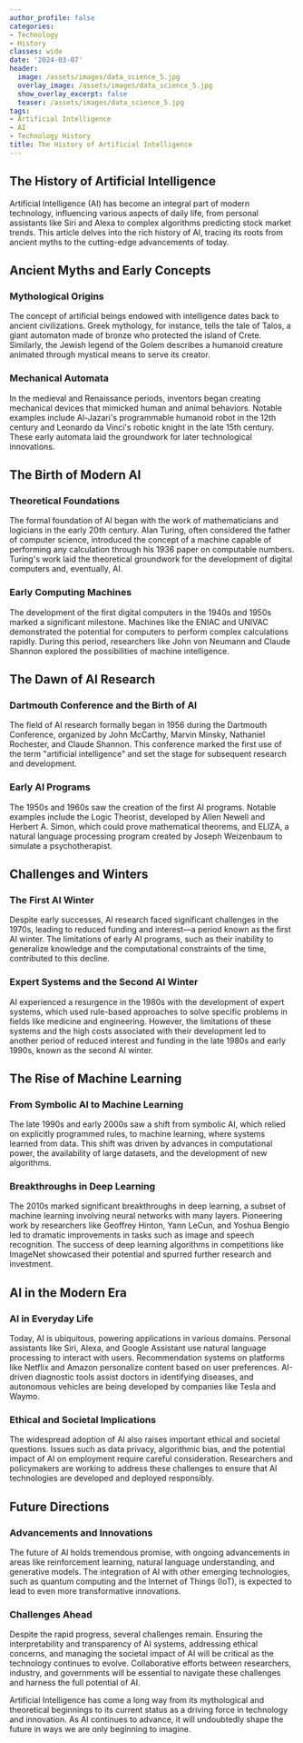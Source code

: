 ```yaml
---
author_profile: false
categories:
- Technology
- History
classes: wide
date: '2024-03-07'
header:
  image: /assets/images/data_science_5.jpg
  overlay_image: /assets/images/data_science_5.jpg
  show_overlay_excerpt: false
  teaser: /assets/images/data_science_5.jpg
tags:
- Artificial Intelligence
- AI
- Technology History
title: The History of Artificial Intelligence
---
```


## The History of Artificial Intelligence

Artificial Intelligence (AI) has become an integral part of modern technology, influencing various aspects of daily life, from personal assistants like Siri and Alexa to complex algorithms predicting stock market trends. This article delves into the rich history of AI, tracing its roots from ancient myths to the cutting-edge advancements of today.

## Ancient Myths and Early Concepts

### Mythological Origins

The concept of artificial beings endowed with intelligence dates back to ancient civilizations. Greek mythology, for instance, tells the tale of Talos, a giant automaton made of bronze who protected the island of Crete. Similarly, the Jewish legend of the Golem describes a humanoid creature animated through mystical means to serve its creator.

### Mechanical Automata

In the medieval and Renaissance periods, inventors began creating mechanical devices that mimicked human and animal behaviors. Notable examples include Al-Jazari's programmable humanoid robot in the 12th century and Leonardo da Vinci's robotic knight in the late 15th century. These early automata laid the groundwork for later technological innovations.

## The Birth of Modern AI

### Theoretical Foundations

The formal foundation of AI began with the work of mathematicians and logicians in the early 20th century. Alan Turing, often considered the father of computer science, introduced the concept of a machine capable of performing any calculation through his 1936 paper on computable numbers. Turing's work laid the theoretical groundwork for the development of digital computers and, eventually, AI.

### Early Computing Machines

The development of the first digital computers in the 1940s and 1950s marked a significant milestone. Machines like the ENIAC and UNIVAC demonstrated the potential for computers to perform complex calculations rapidly. During this period, researchers like John von Neumann and Claude Shannon explored the possibilities of machine intelligence.

## The Dawn of AI Research

### Dartmouth Conference and the Birth of AI

The field of AI research formally began in 1956 during the Dartmouth Conference, organized by John McCarthy, Marvin Minsky, Nathaniel Rochester, and Claude Shannon. This conference marked the first use of the term "artificial intelligence" and set the stage for subsequent research and development.

### Early AI Programs

The 1950s and 1960s saw the creation of the first AI programs. Notable examples include the Logic Theorist, developed by Allen Newell and Herbert A. Simon, which could prove mathematical theorems, and ELIZA, a natural language processing program created by Joseph Weizenbaum to simulate a psychotherapist.

## Challenges and Winters

### The First AI Winter

Despite early successes, AI research faced significant challenges in the 1970s, leading to reduced funding and interest—a period known as the first AI winter. The limitations of early AI programs, such as their inability to generalize knowledge and the computational constraints of the time, contributed to this decline.

### Expert Systems and the Second AI Winter

AI experienced a resurgence in the 1980s with the development of expert systems, which used rule-based approaches to solve specific problems in fields like medicine and engineering. However, the limitations of these systems and the high costs associated with their development led to another period of reduced interest and funding in the late 1980s and early 1990s, known as the second AI winter.

## The Rise of Machine Learning

### From Symbolic AI to Machine Learning

The late 1990s and early 2000s saw a shift from symbolic AI, which relied on explicitly programmed rules, to machine learning, where systems learned from data. This shift was driven by advances in computational power, the availability of large datasets, and the development of new algorithms.

### Breakthroughs in Deep Learning

The 2010s marked significant breakthroughs in deep learning, a subset of machine learning involving neural networks with many layers. Pioneering work by researchers like Geoffrey Hinton, Yann LeCun, and Yoshua Bengio led to dramatic improvements in tasks such as image and speech recognition. The success of deep learning algorithms in competitions like ImageNet showcased their potential and spurred further research and investment.

## AI in the Modern Era

### AI in Everyday Life

Today, AI is ubiquitous, powering applications in various domains. Personal assistants like Siri, Alexa, and Google Assistant use natural language processing to interact with users. Recommendation systems on platforms like Netflix and Amazon personalize content based on user preferences. AI-driven diagnostic tools assist doctors in identifying diseases, and autonomous vehicles are being developed by companies like Tesla and Waymo.

### Ethical and Societal Implications

The widespread adoption of AI also raises important ethical and societal questions. Issues such as data privacy, algorithmic bias, and the potential impact of AI on employment require careful consideration. Researchers and policymakers are working to address these challenges to ensure that AI technologies are developed and deployed responsibly.

## Future Directions

### Advancements and Innovations

The future of AI holds tremendous promise, with ongoing advancements in areas like reinforcement learning, natural language understanding, and generative models. The integration of AI with other emerging technologies, such as quantum computing and the Internet of Things (IoT), is expected to lead to even more transformative innovations.

### Challenges Ahead

Despite the rapid progress, several challenges remain. Ensuring the interpretability and transparency of AI systems, addressing ethical concerns, and managing the societal impact of AI will be critical as the technology continues to evolve. Collaborative efforts between researchers, industry, and governments will be essential to navigate these challenges and harness the full potential of AI.

Artificial Intelligence has come a long way from its mythological and theoretical beginnings to its current status as a driving force in technology and innovation. As AI continues to advance, it will undoubtedly shape the future in ways we are only beginning to imagine.